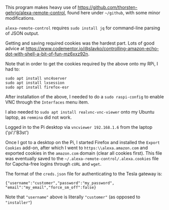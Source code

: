 This program makes heavy use of https://github.com/thorsten-gehrig/alexa-remote-control, found here under `~/github`, with some minor modifications.

`alexa-remote-control` requires `sudo install jq` for command-line parsing of JSON output.

Getting and saving required cookies was the hardest part. Lots of good advice at https://www.codementor.io/@slavko/controlling-amazon-echo-dot-with-shell-a-bit-of-fun-mz6xxz92n.

Note that in order to get the cookies required by the above onto my RPi, I had to:

```
sudo apt install vnc4server
sudo apt install lxsession
sudo apt install firefox-esr
```

After installation of the above, I needed to do a `sudo raspi-config` to enable VNC through the `Interfaces` menu item.

I also needed to `sudo apt install realvnc-vnc-viewer` onto my Ubuntu laptop, as `remmina` did not work.

Logged in to the Pi desktop via `vncviewer 192.168.1.6` from the laptop ('pi'/'B3st')

Once I got to a desktop on the Pi, I started Firefox and installed the `Export Cookies` add-on, after which I went to `https:\\alexa.amazon.com` and exported cookies in the `amazon.com` domain (clear all cookies first). This file was eventually saved to the `~/.alexa-remote-control/.alexa.cookies` file for Capcha-free logins through `cURL` and `wget`.

The format of the `creds.json` file for authenticating to the Tesla gateway is:

```
{"username":"customer","password":"my_password", "email":"my_email","force_sm_off":false}
```

Note that `"username"` above is literally `"customer"` (as opposed to `"installer"`)

